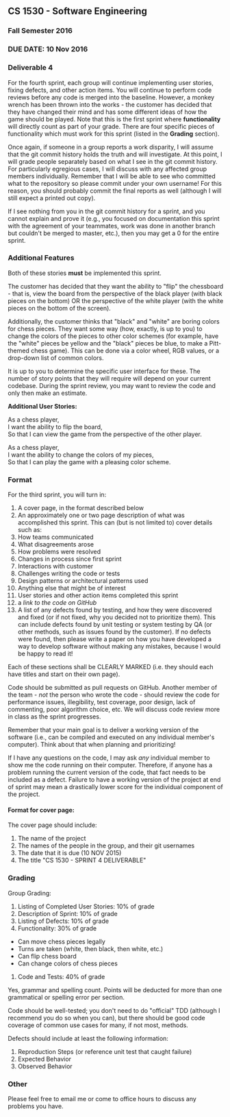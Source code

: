 ## CS 1530 - Software Engineering
### Fall Semester 2016

### DUE DATE: 10 Nov 2016

### Deliverable 4

For the fourth sprint, each group will continue implementing user stories, fixing defects, and other action items.  You will continue to perform code reviews before any code is merged into the baseline.  However, a monkey wrench has been thrown into the works - the customer has decided that they have changed their mind and has some different ideas of how the game should be played.  Note that this is the first sprint where __functionality__ will directly count as part of your grade.  There are four specific pieces of functionality which must work for this sprint (listed in the __Grading__ section).

Once again, if someone in a group reports a work disparity, I will assume that the git commit history holds the truth and will investigate. At this point, I will grade people separately based on what I see in the git commit history.  For particularly egregious cases, I will discuss with any affected group members individually.  Remember that I will be able to see who committed what to the repository so please commit under your own username! For this reason, you should probably commit the final reports as well (although I will still expect a printed out copy).

If I see nothing from you in the git commit history for a sprint, and you cannot explain and prove it (e.g., you focused on documentation this sprint with the agreement of your teammates, work was done in another branch but couldn't be merged to master, etc.), then you may get a 0 for the entire sprint.

### Additional Features

Both of these stories __must__ be implemented this sprint.

The customer has decided that they want the ability to "flip" the chessboard - that is, view the board from the perspective of the black player (with black pieces on the bottom) OR the perspective of the white player (with the white pieces on the bottom of the screen).  

Additionally, the customer thinks that "black" and "white" are boring colors for chess pieces.  They want some way (how, exactly, is up to you) to change the colors of the pieces to other color schemes (for example, have the "white" pieces be yellow and the "black" pieces be blue, to make a Pitt-themed chess game).  This can be done via a color wheel, RGB values, or a drop-down list of common colors.

It is up to you to determine the specific user interface for these.  The number of story points that they will require will depend on your current codebase.  During the sprint review, you may want to review the code and only then make an estimate.

__Additional User Stories:__

As a chess player,  
I want the ability to flip the board,  
So that I can view the game from the perspective of the other player.  
  
As a chess player,  
I want the ability to change the colors of my pieces,  
So that I can play the game with a pleasing color scheme.  

### Format

For the third sprint, you will turn in:

1. A cover page, in the format described below
2. An approximately one or two page description of what was accomplished this sprint. This can (but is not limited to) cover details such as:
  1. How teams communicated
  1. What disagreements arose
  1. How problems were resolved
  1. Changes in process since first sprint
  1. Interactions with customer
  1. Challenges writing the code or tests
  1. Design patterns or architectural patterns used
  1. Anything else that might be of interest
3. User stories and other action items completed this sprint
4. a *link to the code on GitHub*
6. A list of any defects found by testing, and how they were discovered and fixed (or if not fixed, why you decided not to prioritize them). This can include defects found by unit testing or system testing by QA (or other methods, such as issues found by the customer). If no defects were found, then please write a paper on how you have developed a way to develop software without making any mistakes, because I would be happy to read it!

Each of these sections shall be CLEARLY MARKED (i.e. they should each have titles and start on their own page).

Code should be submitted as pull requests on GitHub.  Another member of the team - *not* the person who wrote the code - should review the code for performance issues, illegibility, test coverage, poor design, lack of commenting, poor algorithm choice, etc.  We will discuss code review more in class as the sprint progresses.

Remember that your main goal is to deliver a working version of the software (i.e., can be compiled and executed on any individual member's computer).  Think about that when planning and prioritizing!

If I have any questions on the code, I may ask *any* individual member to show me the code running on their computer.  Therefore, if anyone has a problem running the current version of the code, that fact needs to be included as a defect.  Failure to have a working version of the project at end of sprint may mean a drastically lower score for the individual component of the project.

#### Format for cover page:

The cover page should include:

1. The name of the project
1. The names of the people in the group, and their git usernames
1. The date that it is due (10 NOV 2015)
1. The title "CS 1530 - SPRINT 4 DELIVERABLE"

### Grading

Group Grading:

1. Listing of Completed User Stories: 10% of grade
1. Description of Sprint: 10% of grade
1. Listing of Defects: 10% of grade
1. Functionality: 30% of grade
  * Can move chess pieces legally
  * Turns are taken (white, then black, then white, etc.)
  * Can flip chess board
  * Can change colors of chess pieces
1. Code and Tests: 40% of grade

Yes, grammar and spelling count. Points will be deducted for more than one grammatical or spelling error per section.

Code should be well-tested; you don't need to do "official" TDD (although I recommend you do so when you can), but there should be good code coverage of common use cases for many, if not most, methods.

Defects should include at least the following information:

1. Reproduction Steps (or reference unit test that caught failure)
1. Expected Behavior
1. Observed Behavior

### Other

Please feel free to email me or come to office hours to discuss any problems you have.
